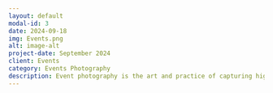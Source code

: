 ```yaml
---
layout: default
modal-id: 3
date: 2024-09-18
img: Events.png
alt: image-alt
project-date: September 2024
client: Events
category: Events Photography
description: Event photography is the art and practice of capturing high-quality images at various gatherings and occasions, from personal milestones like weddings and parties to large public events like conferences and festivals. It involves documenting the atmosphere, interactions, and key moments of an event, transforming fleeting moments into lasting memories. 
---
```

